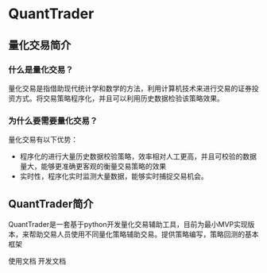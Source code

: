 # QuantTrader

## 量化交易简介
### 什么是量化交易？
量化交易是指借助现代统计学和数学的方法，利用计算机技术来进行交易的证券投资方式。将交易策略程序化，并且可以利用历史数据检验该策略效果。
### 为什么要需要量化交易？
量化交易有以下优势：
- 程序化的进行大量历史数据校验策略，效率相对人工更高，并且可校验的数据量大，能够更准确更客观的衡量交易策略的效果
- 实时性，程序化实时监测大量数据，能够实时捕捉交易机会。

## QuantTrader简介
QuantTrader是一套基于python开发量化交易辅助工具，目前为最小MVP实现版本，来帮助交易人员使用不同量化策略辅助交易。提供策略编写，策略回测的基本框架

使用文档
开发文档
